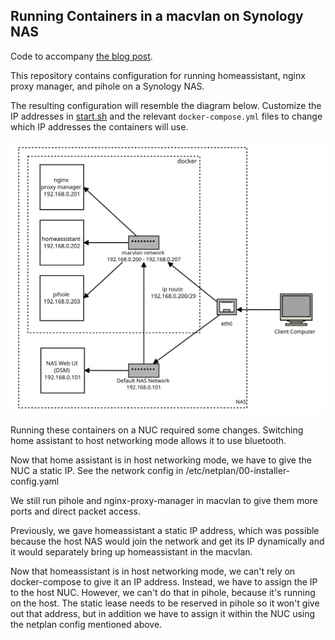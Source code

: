 ## Running Containers in a macvlan on Synology NAS

Code to accompany [the blog post](https://www.travisgeis.com/2020/07/05/homeassistant-in-docker-on-synology-nas/).

This repository contains configuration for running homeassistant, nginx proxy manager, and pihole on a Synology NAS.

The resulting configuration will resemble the diagram below. Customize the IP addresses in [start.sh](./start.sh) and the relevant `docker-compose.yml` files to change which IP addresses the containers will use.

![](./docs/nginx-macvlan.svg?raw=true)

Running these containers on a NUC required some changes. Switching home assistant to host networking mode allows it to use bluetooth.

Now that home assistant is in host networking mode, we have to give the NUC a static IP. See the network config in /etc/netplan/00-installer-config.yaml

We still run pihole and nginx-proxy-manager in macvlan to give them more ports and direct packet access.

Previously, we gave homeassistant a static IP address, which was possible because the host NAS would join the network and get its IP dynamically and it would separately bring up homeassistant in the macvlan. 

Now that homeassistant is in host networking mode, we can't rely on docker-compose to give it an IP address. Instead, we have to assign the IP to the host NUC. However, we can't do that in pihole, because it's running on the host. The static lease needs to be reserved in pihole so it won't give out that address, but in addition we have to assign it within the NUC using the netplan config mentioned above.
